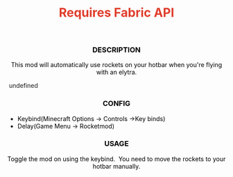 <h1 style="text-align: center;"><span style="color: #e03e2d;">Requires Fabric API</span></h1> <h3 style="text-align: center;"><span style="color: #000000;"><strong>DESCRIPTION</strong></span></h3><p style="text-align: center;"><span style="color: #000000;">This mod will automatically use rockets on your hotbar when you're flying with an elytra.</span></p> undefined<h3 style="text-align: center;"><span style="color: #000000;"><strong>CONFIG</strong></span></h3>

*   <span style="color: #000000;">Keybind(Minecraft Options -&gt; Controls -&gt;Key binds)</span>
*   <span style="color: #000000;">Delay(Game Menu -&gt; Rocketmod)</span>

<h3 style="text-align: center;"><span style="color: #000000;"><strong>USAGE</strong></span></h3><p style="text-align: center;"><span style="color: #000000;">Toggle the mod on using the keybind.&nbsp;</span> <span style="color: #95a5a6;"><span style="color: #ecf0f1;"><span style="color: #000000;">You need to move the rockets to your hotbar manually.</span><br></span></span></p>
